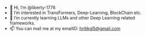 - 👋 Hi, I’m @liberty-1776
- 👀 I’m interested in TransFormers, Deep-Learning, BlockChain etc.
- 🌱 I’m currently learning LLMs and other Deep Learning related frameworks.
- 📫 You can mail me at my emailID: hritikgl5@gmail.com

<!---
liberty-1776/liberty-1776 is a ✨ special ✨ repository because its `README.md` (this file) appears on your GitHub profile.
You can click the Preview link to take a look at your changes.
--->
